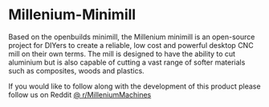 # Millenium-Minimill
Based on the openbuilds minimill, the Millenium minimill is an open-source project for DIYers to create a reliable, low cost and powerful desktop CNC mill on their own terms. The mill is designed to have the ability to cut aluminium but is also capable of cutting a vast range of softer materials such as composites, woods and plastics.

If you would like to follow along with the development of this product please follow us on Reddit [@ r/MilleniumMachines](https://www.reddit.com/r/MilleniumMachines/)
